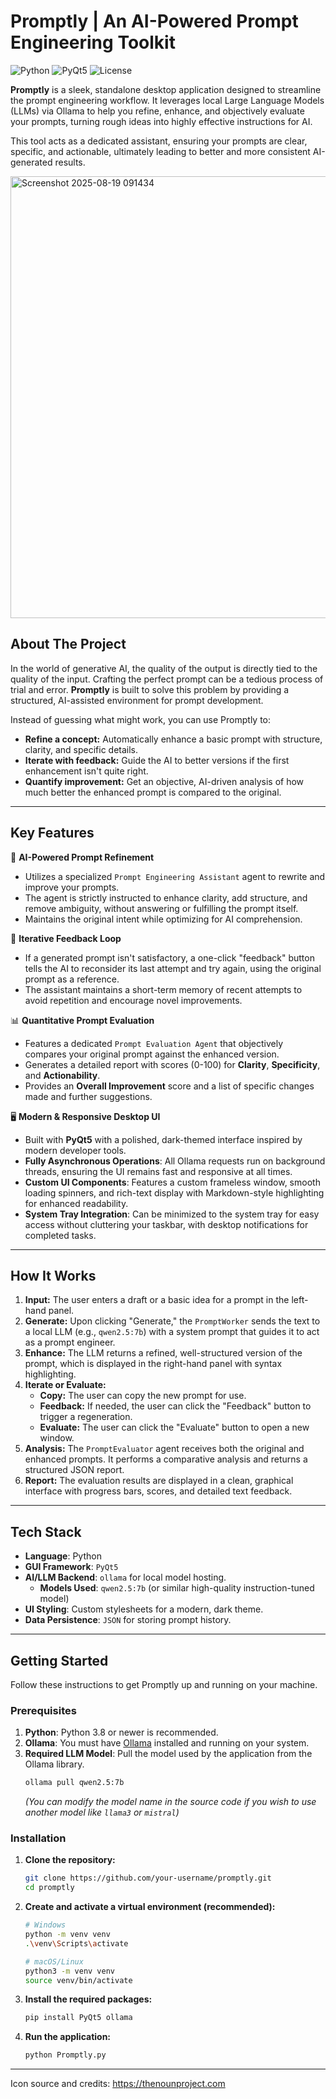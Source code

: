 # Promptly | An AI-Powered Prompt Engineering Toolkit

![Python](https://img.shields.io/badge/python-3.9+-blue.svg)
![PyQt5](https://img.shields.io/badge/GUI-PyQt5-orange.svg)
![License](https://img.shields.io/badge/license-MIT-lightgrey.svg)

**Promptly** is a sleek, standalone desktop application designed to streamline the prompt engineering workflow. It leverages local Large Language Models (LLMs) via Ollama to help you refine, enhance, and objectively evaluate your prompts, turning rough ideas into highly effective instructions for AI.

This tool acts as a dedicated assistant, ensuring your prompts are clear, specific, and actionable, ultimately leading to better and more consistent AI-generated results.


<img width="1170" height="707" alt="Screenshot 2025-08-19 091434" src="https://github.com/user-attachments/assets/8b5e301d-05d8-47d5-946d-296cd5bba673" />

## About The Project

In the world of generative AI, the quality of the output is directly tied to the quality of the input. Crafting the perfect prompt can be a tedious process of trial and error. **Promptly** is built to solve this problem by providing a structured, AI-assisted environment for prompt development.

Instead of guessing what might work, you can use Promptly to:
*   **Refine a concept:** Automatically enhance a basic prompt with structure, clarity, and specific details.
*   **Iterate with feedback:** Guide the AI to better versions if the first enhancement isn't quite right.
*   **Quantify improvement:** Get an objective, AI-driven analysis of how much better the enhanced prompt is compared to the original.

---

## Key Features

🧠 **AI-Powered Prompt Refinement**
*   Utilizes a specialized `Prompt Engineering Assistant` agent to rewrite and improve your prompts.
*   The agent is strictly instructed to enhance clarity, add structure, and remove ambiguity, without answering or fulfilling the prompt itself.
*   Maintains the original intent while optimizing for AI comprehension.

🔄 **Iterative Feedback Loop**
*   If a generated prompt isn't satisfactory, a one-click "feedback" button tells the AI to reconsider its last attempt and try again, using the original prompt as a reference.
*   The assistant maintains a short-term memory of recent attempts to avoid repetition and encourage novel improvements.

📊 **Quantitative Prompt Evaluation**
*   Features a dedicated `Prompt Evaluation Agent` that objectively compares your original prompt against the enhanced version.
*   Generates a detailed report with scores (0-100) for **Clarity**, **Specificity**, and **Actionability**.
*   Provides an **Overall Improvement** score and a list of specific changes made and further suggestions.

🖥️ **Modern & Responsive Desktop UI**
*   Built with **PyQt5** with a polished, dark-themed interface inspired by modern developer tools.
*   **Fully Asynchronous Operations**: All Ollama requests run on background threads, ensuring the UI remains fast and responsive at all times.
*   **Custom UI Components**: Features a custom frameless window, smooth loading spinners, and rich-text display with Markdown-style highlighting for enhanced readability.
*   **System Tray Integration**: Can be minimized to the system tray for easy access without cluttering your taskbar, with desktop notifications for completed tasks.

---

## How It Works

1.  **Input:** The user enters a draft or a basic idea for a prompt in the left-hand panel.
2.  **Generate:** Upon clicking "Generate," the `PromptWorker` sends the text to a local LLM (e.g., `qwen2.5:7b`) with a system prompt that guides it to act as a prompt engineer.
3.  **Enhance:** The LLM returns a refined, well-structured version of the prompt, which is displayed in the right-hand panel with syntax highlighting.
4.  **Iterate or Evaluate:**
    *   **Copy:** The user can copy the new prompt for use.
    *   **Feedback:** If needed, the user can click the "Feedback" button to trigger a regeneration.
    *   **Evaluate:** The user can click the "Evaluate" button to open a new window.
5.  **Analysis:** The `PromptEvaluator` agent receives both the original and enhanced prompts. It performs a comparative analysis and returns a structured JSON report.
6.  **Report:** The evaluation results are displayed in a clean, graphical interface with progress bars, scores, and detailed text feedback.

---

## Tech Stack

*   **Language**: Python
*   **GUI Framework**: `PyQt5`
*   **AI/LLM Backend**: `ollama` for local model hosting.
    *   **Models Used**: `qwen2.5:7b` (or similar high-quality instruction-tuned model)
*   **UI Styling**: Custom stylesheets for a modern, dark theme.
*   **Data Persistence**: `JSON` for storing prompt history.

---

## Getting Started

Follow these instructions to get Promptly up and running on your machine.

### Prerequisites

1.  **Python**: Python 3.8 or newer is recommended.
2.  **Ollama**: You must have [Ollama](https://ollama.com/) installed and running on your system.
3.  **Required LLM Model**: Pull the model used by the application from the Ollama library.
    ```sh
    ollama pull qwen2.5:7b
    ```
    *(You can modify the model name in the source code if you wish to use another model like `llama3` or `mistral`)*

### Installation

1.  **Clone the repository:**
    ```sh
    git clone https://github.com/your-username/promptly.git
    cd promptly
    ```
2.  **Create and activate a virtual environment (recommended):**
    ```sh
    # Windows
    python -m venv venv
    .\venv\Scripts\activate

    # macOS/Linux
    python3 -m venv venv
    source venv/bin/activate
    ```
3.  **Install the required packages:**
    ```sh
    pip install PyQt5 ollama
    ```
4.  **Run the application:**
    ```sh
    python Promptly.py
    ```
---

Icon source and credits: https://thenounproject.com
